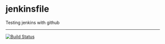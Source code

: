 # jenkinsfile
Testing jenkins with github


---
[![Build Status](http://ec2-3-126-109-157.eu-central-1.compute.amazonaws.com/buildStatus/icon?job=fibonacci-repo&build=4)](http://ec2-3-126-109-157.eu-central-1.compute.amazonaws.com/job/fibonacci-repo/4/)
